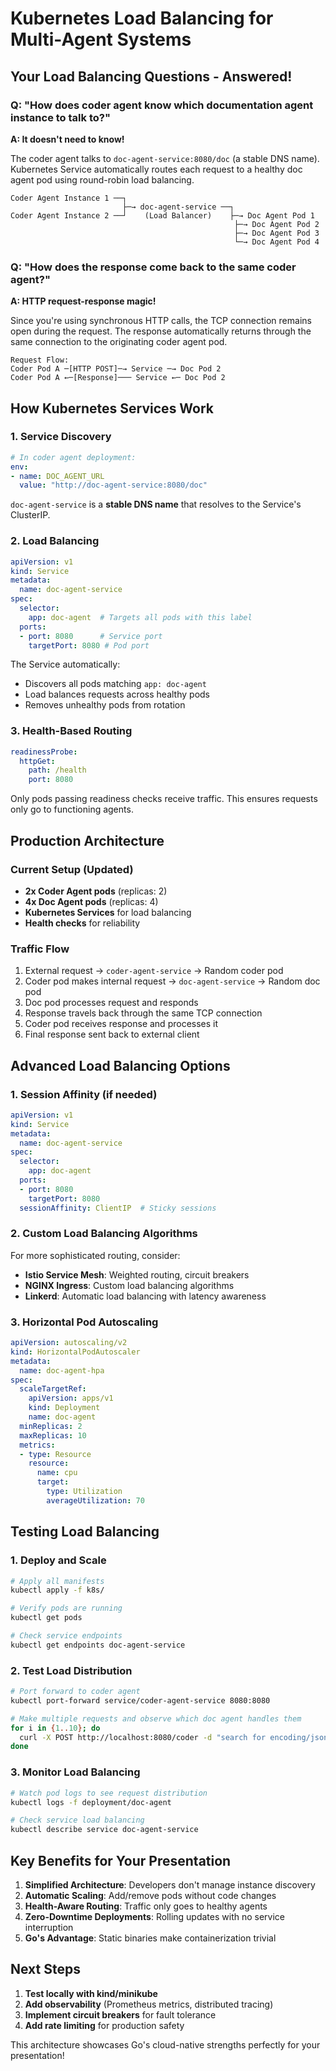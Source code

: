 # Kubernetes Load Balancing for Multi-Agent Systems

## Your Load Balancing Questions - Answered!

### Q: "How does coder agent know which documentation agent instance to talk to?"
**A: It doesn't need to know!** 

The coder agent talks to `doc-agent-service:8080/doc` (a stable DNS name). Kubernetes Service automatically routes each request to a healthy doc agent pod using round-robin load balancing.

```
Coder Agent Instance 1 ──┐
                         ├─→ doc-agent-service ──┐
Coder Agent Instance 2 ──┘    (Load Balancer)    ├─→ Doc Agent Pod 1
                                                  ├─→ Doc Agent Pod 2  
                                                  ├─→ Doc Agent Pod 3
                                                  └─→ Doc Agent Pod 4
```

### Q: "How does the response come back to the same coder agent?"
**A: HTTP request-response magic!**

Since you're using synchronous HTTP calls, the TCP connection remains open during the request. The response automatically returns through the same connection to the originating coder agent pod.

```
Request Flow:
Coder Pod A ─[HTTP POST]─→ Service ─→ Doc Pod 2
Coder Pod A ←─[Response]─── Service ←─ Doc Pod 2
```

## How Kubernetes Services Work

### 1. **Service Discovery**
```yaml
# In coder agent deployment:
env:
- name: DOC_AGENT_URL
  value: "http://doc-agent-service:8080/doc"
```

`doc-agent-service` is a **stable DNS name** that resolves to the Service's ClusterIP.

### 2. **Load Balancing**
```yaml
apiVersion: v1
kind: Service
metadata:
  name: doc-agent-service
spec:
  selector:
    app: doc-agent  # Targets all pods with this label
  ports:
  - port: 8080      # Service port
    targetPort: 8080 # Pod port
```

The Service automatically:
- Discovers all pods matching `app: doc-agent`
- Load balances requests across healthy pods
- Removes unhealthy pods from rotation

### 3. **Health-Based Routing**
```yaml
readinessProbe:
  httpGet:
    path: /health
    port: 8080
```

Only pods passing readiness checks receive traffic. This ensures requests only go to functioning agents.

## Production Architecture

### Current Setup (Updated)
- **2x Coder Agent pods** (replicas: 2)
- **4x Doc Agent pods** (replicas: 4)  
- **Kubernetes Services** for load balancing
- **Health checks** for reliability

### Traffic Flow
1. External request → `coder-agent-service` → Random coder pod
2. Coder pod makes internal request → `doc-agent-service` → Random doc pod
3. Doc pod processes request and responds
4. Response travels back through the same TCP connection
5. Coder pod receives response and processes it
6. Final response sent back to external client

## Advanced Load Balancing Options

### 1. **Session Affinity** (if needed)
```yaml
apiVersion: v1
kind: Service
metadata:
  name: doc-agent-service
spec:
  selector:
    app: doc-agent
  ports:
  - port: 8080
    targetPort: 8080
  sessionAffinity: ClientIP  # Sticky sessions
```

### 2. **Custom Load Balancing Algorithms**
For more sophisticated routing, consider:
- **Istio Service Mesh**: Weighted routing, circuit breakers
- **NGINX Ingress**: Custom load balancing algorithms
- **Linkerd**: Automatic load balancing with latency awareness

### 3. **Horizontal Pod Autoscaling**
```yaml
apiVersion: autoscaling/v2
kind: HorizontalPodAutoscaler
metadata:
  name: doc-agent-hpa
spec:
  scaleTargetRef:
    apiVersion: apps/v1
    kind: Deployment
    name: doc-agent
  minReplicas: 2
  maxReplicas: 10
  metrics:
  - type: Resource
    resource:
      name: cpu
      target:
        type: Utilization
        averageUtilization: 70
```

## Testing Load Balancing

### 1. **Deploy and Scale**
```bash
# Apply all manifests
kubectl apply -f k8s/

# Verify pods are running
kubectl get pods

# Check service endpoints
kubectl get endpoints doc-agent-service
```

### 2. **Test Load Distribution**
```bash
# Port forward to coder agent
kubectl port-forward service/coder-agent-service 8080:8080

# Make multiple requests and observe which doc agent handles them
for i in {1..10}; do
  curl -X POST http://localhost:8080/coder -d "search for encoding/json"
done
```

### 3. **Monitor Load Balancing**
```bash
# Watch pod logs to see request distribution
kubectl logs -f deployment/doc-agent

# Check service load balancing
kubectl describe service doc-agent-service
```

## Key Benefits for Your Presentation

1. **Simplified Architecture**: Developers don't manage instance discovery
2. **Automatic Scaling**: Add/remove pods without code changes  
3. **Health-Aware Routing**: Traffic only goes to healthy agents
4. **Zero-Downtime Deployments**: Rolling updates with no service interruption
5. **Go's Advantage**: Static binaries make containerization trivial

## Next Steps

1. **Test locally with kind/minikube**
2. **Add observability** (Prometheus metrics, distributed tracing)
3. **Implement circuit breakers** for fault tolerance
4. **Add rate limiting** for production safety

This architecture showcases Go's cloud-native strengths perfectly for your presentation!
